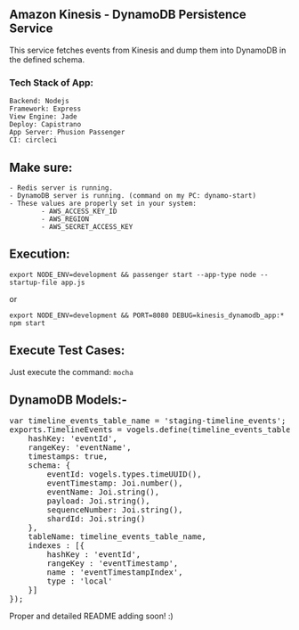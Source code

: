 ## Amazon Kinesis - DynamoDB Persistence Service

This service fetches events from Kinesis and dump them into DynamoDB in the defined schema.

### Tech Stack of App:
```
Backend: Nodejs
Framework: Express
View Engine: Jade
Deploy: Capistrano
App Server: Phusion Passenger
CI: circleci
```


## Make sure:
	- Redis server is running.
	- DynamoDB server is running. (command on my PC: dynamo-start)
	- These values are properly set in your system:
		  	- AWS_ACCESS_KEY_ID
		  	- AWS_REGION
		  	- AWS_SECRET_ACCESS_KEY


## Execution:

`export NODE_ENV=development && passenger start --app-type node --startup-file app.js`

or

`export NODE_ENV=development && PORT=8080 DEBUG=kinesis_dynamodb_app:* npm start`

## Execute Test Cases:
Just execute the command: `mocha`
  
## DynamoDB Models:-
<pre>
var timeline_events_table_name = 'staging-timeline_events';
exports.TimelineEvents = vogels.define(timeline_events_table_name, {
    hashKey: 'eventId',
    rangeKey: 'eventName',
    timestamps: true,
    schema: {
        eventId: vogels.types.timeUUID(),
        eventTimestamp: Joi.number(),
        eventName: Joi.string(),
        payload: Joi.string(),
        sequenceNumber: Joi.string(),
        shardId: Joi.string()
    },
    tableName: timeline_events_table_name,
    indexes : [{
        hashKey : 'eventId',
        rangeKey : 'eventTimestamp',
        name : 'eventTimestampIndex',
        type : 'local'
    }]
});
</pre>


Proper and detailed README adding soon! :)